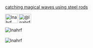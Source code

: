 [catching magical waves using steel rods](https://steelrods.hashnode.dev/)

<p align="left">
<a href="https://dev.to/lnahrf" target="blank"><img align="center" src="https://raw.githubusercontent.com/rahuldkjain/github-profile-readme-generator/master/src/images/icons/Social/devto.svg" alt="lnahrf" height="30" width="40" /></a>
<a href="https://hashnode.com/@lnahrf" target="blank"><img align="center" src="https://raw.githubusercontent.com/rahuldkjain/github-profile-readme-generator/master/src/images/icons/Social/hashnode.svg" alt="@lnahrf" height="30" width="40" /></a>
</p>
<p align="left"><img align="center" src="https://github-readme-streak-stats.herokuapp.com/?user=lnahrf&" alt="lnahrf" /> <br/> <br/> <img align="center" src="https://github-readme-stats.vercel.app/api?username=lnahrf&show_icons=true&locale=en" alt="lnahrf" /></p>
